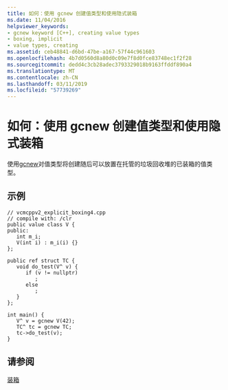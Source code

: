 ```yaml
---
title: 如何：使用 gcnew 创建值类型和使用隐式装箱
ms.date: 11/04/2016
helpviewer_keywords:
- gcnew keyword [C++], creating value types
- boxing, implicit
- value types, creating
ms.assetid: ceb48841-d6bd-47be-a167-57f44c961603
ms.openlocfilehash: 4b7d0560d8a80d0c09e7f8d0fce83748ec1f2f28
ms.sourcegitcommit: dedd4c3cb28adec3793329018b9163ffddf890a4
ms.translationtype: MT
ms.contentlocale: zh-CN
ms.lasthandoff: 03/11/2019
ms.locfileid: "57739269"
---
```

# <a name="how-to-use-gcnew-to-create-value-types-and-use-implicit-boxing"></a>如何：使用 gcnew 创建值类型和使用隐式装箱

使用[gcnew](../windows/ref-new-gcnew-cpp-component-extensions.md)对值类型将创建随后可以放置在托管的垃圾回收堆的已装箱的值类型。

## <a name="example"></a>示例

```
// vcmcppv2_explicit_boxing4.cpp
// compile with: /clr
public value class V {
public:
   int m_i;
   V(int i) : m_i(i) {}
};

public ref struct TC {
   void do_test(V^ v) {
      if (v != nullptr)
         ;
      else
         ;
   }
};

int main() {
   V^ v = gcnew V(42);
   TC^ tc = gcnew TC;
   tc->do_test(v);
}
```

## <a name="see-also"></a>请参阅

[装箱](../windows/boxing-cpp-component-extensions.md)
